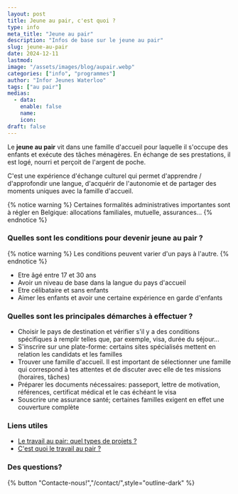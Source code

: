 ```yaml
---
layout: post
title: Jeune au pair, c'est quoi ?
type: info
meta_title: "Jeune au pair"
description: "Infos de base sur le jeune au pair"
slug: jeune-au-pair
date: 2024-12-11
lastmod: 
image: "/assets/images/blog/aupair.webp"
categories: ["info", "programmes"]
author: "Infor Jeunes Waterloo"
tags: ["au pair"]
medias:
  - data: 
    enable: false
    name: 
    icon: 
draft: false
---
```

Le **jeune au pair** vit dans une famille d'accueil pour laquelle il s'occupe des enfants et exécute des tâches ménagères. En échange de ses prestations, il est logé, nourri et perçoit de l'argent de poche.

C'est une expérience d'échange culturel qui permet d'apprendre / d'approfondir une langue, d'acquérir de l'autonomie et de partager des moments uniques avec la famille d'accueil.

{% notice  warning %}
Certaines formalités administratives importantes sont à régler en Belgique: allocations familiales, mutuelle, assurances...
{% endnotice %}

### Quelles sont les conditions pour devenir jeune au pair ?

{% notice warning %}
Les conditions peuvent varier d'un pays à l'autre.
{% endnotice %}

- Etre âgé entre 17 et 30 ans
- Avoir un niveau de base dans la langue du pays d'accueil
- Etre célibataire et sans enfants
- Aimer les enfants et avoir une certaine expérience en garde d'enfants

### Quelles sont les principales démarches à effectuer ?

- Choisir le pays de destination et vérifier s'il y a des conditions spécifiques à remplir telles que, par exemple, visa, durée du séjour...
- S'inscrire sur une plate-forme: certains sites spécialisés mettent en relation les candidats et les familles
- Trouver une famille d'accueil.  Il est important de sélectionner une famille qui correspond à tes attentes et de discuter avec elle de tes missions (horaires, tâches)
- Préparer les documents nécessaires: passeport, lettre de motivation, références, certificat médical et le cas échéant le visa
- Souscrire une assurance santé; certaines familles exigent en effet une couverture complète

### Liens utiles

- [Le travail au pair: quel types de projets ?](https://mobilitedesjeunes.be/index.php/partir-a-l-etranger/le-travail-au-pair/quels-types-de-projets)
- [C'est quoi le travail au pair ?](https://mobilitedesjeunes.be/index.php/partir-a-l-etranger/le-travail-au-pair/c-est-quoi-le-travail-au-pair)

### Des questions?

{% button "Contacte-nous!","/contact/",style="outline-dark" %}
